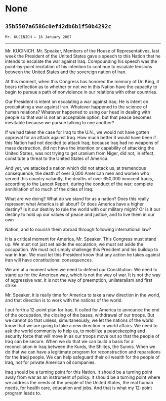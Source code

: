 # None
## `35b5507a6586c0ef42db6b1f50b4292c`
`Mr. KUCINICH — 16 January 2007`

---


Mr. KUCINICH. Mr. Speaker, Members of the House of Representatives, 
last week the President of the United States gave a speech to this 
Nation that he intends to escalate the war against Iraq. Compounding 
his speech was the point-by-point recitation of his intention to 
continue to escalate tensions between the United States and the 
sovereign nation of Iran.

At this moment, when this Congress has honored the memory of Dr. 
King, it bears reflection as to whether or not we in this Nation have 
the capacity to begin to pursue a path of nonviolence in our relations 
with other countries.

Our President is intent on escalating a war against Iraq. He is 
intent on precipitating a war against Iran. Whatever happened to the 
science of human relations? Whatever happened to using our head in 
dealing with people so that war is not an acceptable option, but that 
peace becomes inevitable because we pursue talking to one another?

If we had taken the case for Iraq to the U.N., we would not have 
gotten approval for an attack against Iraq. How much better it would 
have been if this Nation had not decided to attack Iraq, because Iraq 
had no weapons of mass destruction, did not have the intention or 
capability of attacking the United States, was not trying to get 
uranium from Niger, did not, in effect, constitute a threat to the 
United States of America.

And yet, we attacked a nation which did not attack us, at tremendous 
consequence, the death of over 3,000 American men and women who served 
this country valiantly, the deaths of over 650,000 innocent Iraqis, 
according to the Lancet Report, during the conduct of the war; complete 
annihilation of so much of the cities of Iraq.

What are we doing? What do we stand for as a nation? Does this really 
represent what America is all about? Or does America have a higher 
destiny? Is it our destiny to rule the world with our military might? 
Or is it our destiny to hold up our values of peace and justice, and to 
live them in our own


Nation, and to nourish them abroad through following international law?

It is a critical moment for America, Mr. Speaker. This Congress must 
stand up. We must not just set aside the escalation, we must set aside 
the occupation. We must not simply challenge this President and his 
buildup to war in Iran. We must let this President know that any action 
he takes against Iran will have constitutional consequences.

We are at a moment when we need to defend our Constitution. We need 
to stand up for the American way, which is not the way of war. It is 
not the way of aggressive war. It is not the way of preemption, 
unilateralism and first strike.

Mr. Speaker, it is really time for America to take a new direction in 
the world, and that direction is to work with the nations of the world.

I put forth a 12-point plan for Iraq. It called for America to 
announce the end of the occupation, the closing of the bases, 
withdrawal of our troops. But we cannot do that unless, simultaneously, 
we let the nations of the world know that we are going to take a new 
direction in world affairs. We need to ask the world community to help 
us, to mobilize a peacekeeping and security force that will move in as 
our troops move out so that the people of Iraq can be secure. When we 
do that we can build a basis for a reconciliation in Iraq between the 
Kurds, the Shiites, the Sunnis. When we do that we can have a 
legitimate program for reconstruction and reparations for the Iraqi 
people. We can help safeguard their oil wealth for the people of Iraq, 
not for private American oil companies.

Iraq should be a turning point for this Nation. It should be a 
turning point away from war as an instrument of policy. It should be a 
turning point where we address the needs of the people of the United 
States, the real human needs, for health care, education and jobs. And 
that is what my 12-point program leads to.
